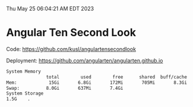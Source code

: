 Thu May 25 06:04:21 AM EDT 2023

# Angular Ten Second Look

Code: https://github.com/kusl/angulartensecondlook

Deployment: https://github.com/angularten/angularten.github.io

```bash
System Memory
               total        used        free      shared  buff/cache   available
Mem:            15Gi       6.8Gi       172Mi       705Mi       8.3Gi       7.4Gi
Swap:          8.0Gi       637Mi       7.4Gi
System Storage
1.5G	.
